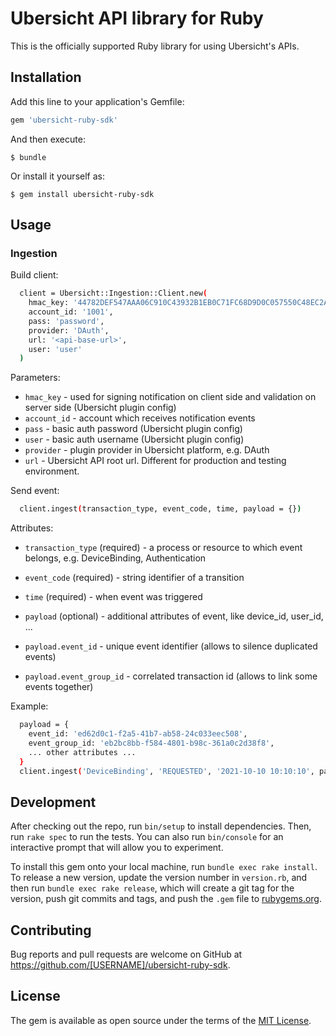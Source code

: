 # Ubersicht API library for Ruby

This is the officially supported Ruby library for using Ubersicht's APIs.

## Installation

Add this line to your application's Gemfile:

```ruby
gem 'ubersicht-ruby-sdk'
```

And then execute:

    $ bundle

Or install it yourself as:

    $ gem install ubersicht-ruby-sdk

## Usage

### Ingestion

Build client:

```sh
  client = Ubersicht::Ingestion::Client.new(
    hmac_key: '44782DEF547AAA06C910C43932B1EB0C71FC68D9D0C057550C48EC2ACF6BA056',
    account_id: '1001',
    pass: 'password',
    provider: 'DAuth',
    url: '<api-base-url>',
    user: 'user'
  )
```

Parameters:

* `hmac_key` - used for signing notification on client side and validation on server side (Ubersicht plugin config)
* `account_id` - account which receives notification events
* `pass` - basic auth password (Ubersicht plugin config)
* `user` - basic auth username (Ubersicht plugin config)
* `provider` - plugin provider in Ubersicht platform, e.g. DAuth
* `url` - Ubersicht API root url. Different for production and testing environment.

Send event:

```sh
  client.ingest(transaction_type, event_code, time, payload = {})
```

Attributes:

* `transaction_type` (required) - a process or resource to which event belongs, e.g. DeviceBinding, Authentication
* `event_code` (required) - string identifier of a transition
* `time` (required) - when event was triggered

* `payload` (optional) - additional attributes of event, like device_id, user_id, ...
* `payload.event_id` - unique event identifier (allows to silence duplicated events)
* `payload.event_group_id` - correlated transaction id (allows to link some events together)

Example:

```sh
  payload = {
    event_id: 'ed62d0c1-f2a5-41b7-ab58-24c033eec508',
    event_group_id: 'eb2bc8bb-f584-4801-b98c-361a0c2d38f8',
    ... other attributes ...
  }
  client.ingest('DeviceBinding', 'REQUESTED', '2021-10-10 10:10:10', payload)
```

## Development

After checking out the repo, run `bin/setup` to install dependencies.
Then, run `rake spec` to run the tests.
You can also run `bin/console` for an interactive prompt that will allow you to experiment.

To install this gem onto your local machine, run `bundle exec rake install`.
To release a new version, update the version number in `version.rb`, and then run `bundle exec rake release`,
which will create a git tag for the version, push git commits and tags, and push the `.gem`
file to [rubygems.org](https://rubygems.org).

## Contributing

Bug reports and pull requests are welcome on GitHub at https://github.com/[USERNAME]/ubersicht-ruby-sdk.

## License

The gem is available as open source under the terms of the [MIT License](https://opensource.org/licenses/MIT).
